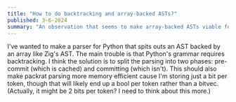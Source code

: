 ```yaml
---
title: "How to do backtracking and array-backed ASTs?"
published: 3-6-2024
summary: "An observation that seems to make array-backed ASTs viable for backtracking grammars"
---
```


I've wanted to make a parser for Python that spits outs an AST backed by an array like Zig's AST. The main trouble is that Python's grammar requires backtracking. I think the solution is to split the parsing into two phases: pre-commit (which is cached) and committing (which isn't). This should also make packrat parsing more memory efficient cause I'm storing just a bit per token, though that will likely end up a bool per token rather than a bitvec. (Actually, it might be 2 bits per token? I need to think about this more.)
